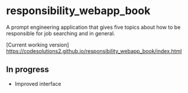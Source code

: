 # responsibility_webapp_book

A prompt engineering application that gives five topics about how to be responsible for job searching and in general.

[Current working version] https://codesolutions2.github.io/responsibility_webapp_book/index.html


## In progress
- Improved interface
